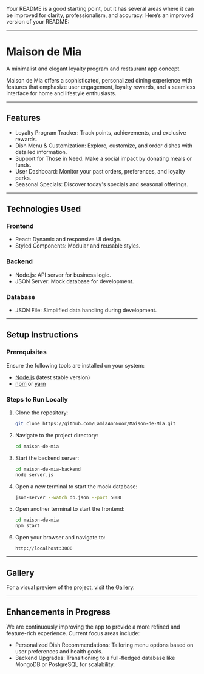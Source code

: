 Your README is a good starting point, but it has several areas where it can be improved for clarity, professionalism, and accuracy. Here’s an improved version of your README:

---

# Maison de Mia
A minimalist and elegant loyalty program and restaurant app concept.  

Maison de Mia offers a sophisticated, personalized dining experience with features that emphasize user engagement, loyalty rewards, and a seamless interface for home and lifestyle enthusiasts.

---

## Features
- Loyalty Program Tracker: Track points, achievements, and exclusive rewards.  
- Dish Menu & Customization: Explore, customize, and order dishes with detailed information.  
- Support for Those in Need: Make a social impact by donating meals or funds.  
- User Dashboard: Monitor your past orders, preferences, and loyalty perks.  
- Seasonal Specials: Discover today's specials and seasonal offerings.  

---

## Technologies Used
### Frontend
- React: Dynamic and responsive UI design.  
- Styled Components: Modular and reusable styles.  

### Backend
- Node.js: API server for business logic.  
- JSON Server: Mock database for development.  

### Database
- JSON File: Simplified data handling during development.  

---

## Setup Instructions

### Prerequisites
Ensure the following tools are installed on your system:  
- [Node.js](https://nodejs.org/) (latest stable version)  
- [npm](https://www.npmjs.com/) or [yarn](https://yarnpkg.com/)  

### **Steps to Run Locally**
1. Clone the repository:  
   ```bash
   git clone https://github.com/LamiaAnnNoor/Maison-de-Mia.git
   ```
2. Navigate to the project directory:  
   ```bash
   cd maison-de-mia
   ```

3. Start the backend server:
   ```bash
   cd maison-de-mia-backend
   node server.js
   ```

4. Open a new terminal to start the mock database:  
   ```bash
   json-server --watch db.json --port 5000
   ```

5. Open another terminal to start the frontend:  
   ```bash
   cd maison-de-mia
   npm start
   ```

6. Open your browser and navigate to:
   ```plaintext
   http://localhost:3000
   ```

---

## Gallery
For a visual preview of the project, visit the [Gallery](https://drive.google.com/drive/folders/1agnNP1q0H8mvrY4j7Ow9KmAVdnSTh7d-?usp=drive_link).  

---

## Enhancements in Progress
We are continuously improving the app to provide a more refined and feature-rich experience. Current focus areas include:  
- Personalized Dish Recommendations: Tailoring menu options based on user preferences and health goals.  
- Backend Upgrades: Transitioning to a full-fledged database like MongoDB or PostgreSQL for scalability.  
